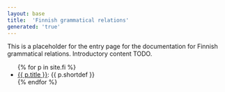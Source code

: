 ```yaml
---
layout: base
title:  'Finnish grammatical relations'
generated: 'true'
---
```


This is a placeholder for the entry page for the documentation for
Finnish grammatical relations. Introductory content TODO.

<ul>
{% for p in site.fi %}
  <li><a href="{{ p.url }}">{{ p.title }}</a>: {{ p.shortdef }}</li>
{% endfor %}
</ul>
